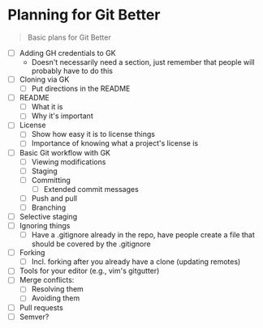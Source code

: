 # Planning for Git Better

>Basic plans for Git Better 

- [  ] Adding GH credentials to GK
  - Doesn't necessarily need a section, just remember that people will probably
  have to do this
- [  ] Cloning via GK
  - [  ] Put directions in the README
- [  ] README
  - [  ] What it is
  - [  ] Why it's important
- [  ] License
  - [  ] Show how easy it is to license things
  - [  ] Importance of knowing what a project's license is
- [  ] Basic Git workflow with GK
  - [  ] Viewing modifications
  - [  ] Staging
  - [  ] Committing
    - [  ] Extended commit messages
  - [  ] Push and pull
  - [  ] Branching
- [  ] Selective staging
- [  ] Ignoring things
  - [  ] Have a .gitignore already in the repo, have people create a file that
  should be covered by the .gitignore
- [  ] Forking
  - [  ] Incl. forking after you already have a clone (updating remotes)
- [  ] Tools for your editor (e.g., vim's gitgutter)
- [  ] Merge conflicts:
  - [  ] Resolving them
  - [  ] Avoiding them
- [  ] Pull requests
- [  ] Semver?
